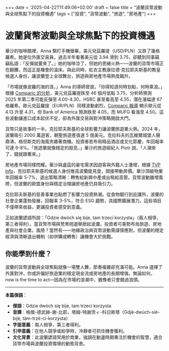 +++
date = '2025-04-22T11:49:06+02:00'
draft = false
title = "波蘭貨幣波動與全球焦點下的投資機遇"
tags = ["投資", "貨幣波動", "旅遊", "房地產"]
+++

# 波蘭貨幣波動與全球焦點下的投資機遇

華沙的咖啡館裡，Anna 緊盯手機螢幕，美元兌茲羅提（USD/PLN）又跌了幾格羅希。她是位外匯交易員，過去半年看著美元從 3.94 滑到 3.75，卻聽到同事竊竊私語：「反彈就要來了。」她的咖啡涼了，但她的思緒火熱——波蘭的貨幣市場正在翻騰，而這正是機會的溫床。與此同時，紅衣主教康拉德·克拉耶夫斯基的教皇候選人身份，讓波蘭登上全球舞台，旅遊與房地產市場熱度飆升。

「市場就像波羅的海的浪，」Anna 的導師曾說，「你得知道何時划船，何時乘浪。」根據 [Comparic 的分析](https://comparic.pl/jak-nisko-spadnie-kurs-dolara-analitycy-rewiduja-prognozy-usd-pln-i-ostrzegaja-przed-zalamaniem-rynku/)，美元兌茲羅提跌至 46 個月低點 3.75，分析師預測 2025 年第二季可能反彈至 4.00-4.30，HSBC 甚至看高至 4.55，潛在漲幅達 67 格羅希。歐元兌茲羅提（EUR/PLN）同樣波動劇烈，[Comparic 報導](https://comparic.pl/kurs-euro-osiagnal-szczyt-jak-nisko-spadnie-eur-pln-w-2025-r-analitycy-rewiduja-prognozy/) 顯示歐元從 4.13 升至 4.31，但 Bank of America 預測跌至 4.05，而 MUFG 看漲至 4.50。這些波動讓進口成本起伏不定，卻為外匯交易與對沖策略開啟大門。

貨幣只是故事的一半。克拉耶夫斯基的全球影響力讓波蘭旅遊業火熱。2024 年，波蘭吸引 2000 萬遊客，朝聖旅遊產值達 5 億美元。克拉科夫的瓦維爾城堡人聲鼎沸，格但斯克的海風夾雜著商機。投資者若布局精品酒店或文化節慶，年回報率可達 6-8%。「旅遊業就像穩定的股息，」華沙的旅遊經紀人 Piotr 說，「人潮來了，錢就跟著來。」

房地產市場同樣閃耀。華沙與盧茲的豪宅需求因遊客與外籍人士激增，根據 [TVP Info](https://www.tvp.info/85170123/konrad-krajewski-moze-zostac-nowym-papiezem-kim-jest-konrad-krajewski-kto-bedzie-nastepcafranciszka-nowy-papiez)，克拉耶夫斯基的候選人身份推高波蘭能見度，間接帶動房價。華沙頂級物業年回報率 5-7%，退出策略清晰：轉售給新興中產或出租給高管。貨幣波動雖增風險，但波蘭的歐盟身份與穩定治理讓房地產仍具吸引力。

克拉耶夫斯基的慈善事業也點燃了影響力投資熱潮。從食物銀行到庇護所，波蘭的社會企業蓬勃發展，回報率 3-5%，符合 ESG 趨勢，具國際擴展潛力。這些項目不僅帶來收益，更讓投資者感受到意義。

正如波蘭諺語所說：「Gdzie dwóch się bije, tam trzeci korzysta」（兩人相爭，第三者得利）。當貨幣市場與梵蒂岡選舉掀起波瀾，投資者可乘勢布局旅遊、房地產與社會企業。風險？當然有——地緣政治與貨幣波動需謹慎應對。但波蘭的穩定經濟與清晰退出機制（如併購或轉售）讓機會大於挑戰。

## 你能學到什麼？
波蘭的貨幣波動與全球焦點就像一場雙人舞，節奏複雜卻充滿可能。Anna 選擇了外匯對沖，你或許偏好旅遊業的穩定現金流或房地產的長期增值。無論如何， now is the time to act—因為在市場的浪潮中，猶豫者只會錯過浪頭。

---

**本篇俚語**：

- **俚語**：Gdzie dwóch się bije, tam trzeci korzysta  
- **音譯**：格傑-德武赫-謝-比耶，塔姆-特謝茨ィ-科日斯塔（Gdjè-dwùch-siè-bijè, tàm-trzè-ci-korzỳsta）  
- **字面意義**：兩人相爭，第三者得利。  
- **引申意義**：在他人競爭或紛爭時，冷靜者可抓住機會獲利。  
- **文化背景**：此波蘭諺語常用於商業，強調在動盪時期專注於機會的智慧，適合貨幣市場與波蘭投資環境的動態背景。